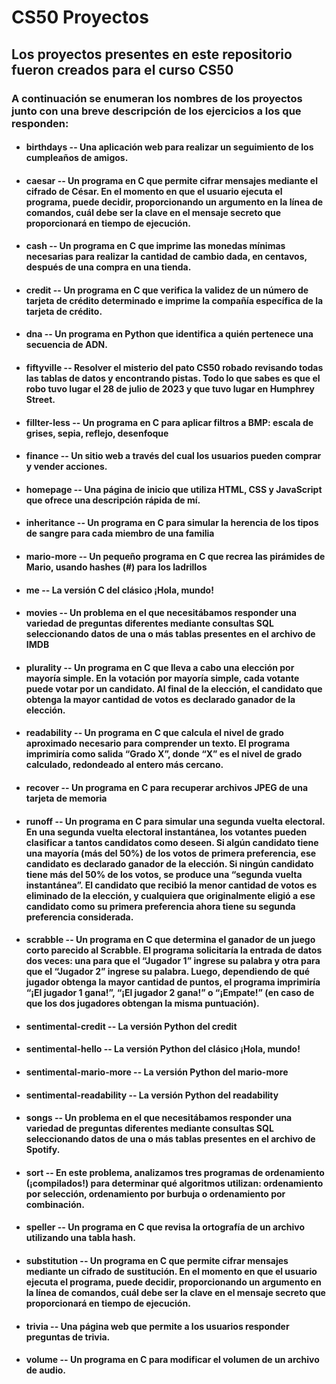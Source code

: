 # CS50 Proyectos

## Los proyectos presentes en este repositorio fueron creados para el curso CS50

### A continuación se enumeran los nombres de los proyectos junto con una breve descripción de los ejercicios a los que responden:

- #### **birthdays** -- Una aplicación web para realizar un seguimiento de los cumpleaños de amigos.

- #### **caesar** -- Un programa en C que permite cifrar mensajes mediante el cifrado de César. En el momento en que el usuario ejecuta el programa, puede decidir, proporcionando un argumento en la línea de comandos, cuál debe ser la clave en el mensaje secreto que proporcionará en tiempo de ejecución.

- #### **cash** -- Un programa en C que imprime las monedas mínimas necesarias para realizar la cantidad de cambio dada, en centavos, después de una compra en una tienda.

- #### **credit** -- Un programa en C que verifica la validez de un número de tarjeta de crédito determinado e imprime la compañía específica de la tarjeta de crédito.

- #### **dna** -- Un programa en Python que identifica a quién pertenece una secuencia de ADN.

- #### **fiftyville** -- Resolver el misterio del pato CS50 robado revisando todas las tablas de datos y encontrando pistas. Todo lo que sabes es que el robo tuvo lugar el 28 de julio de 2023 y que tuvo lugar en Humphrey Street.

- #### **fillter-less** -- Un programa en C para aplicar filtros a BMP: escala de grises, sepia, reflejo, desenfoque

- #### **finance** -- Un sitio web a través del cual los usuarios pueden comprar y vender acciones.

- #### **homepage** -- Una página de inicio que utiliza HTML, CSS y JavaScript que ofrece una descripción rápida de mí.

- #### **inheritance** -- Un programa en C para simular la herencia de los tipos de sangre para cada miembro de una familia

- #### **mario-more** -- Un pequeño programa en C que recrea las pirámides de Mario, usando hashes (#) para los ladrillos

- #### **me** -- La versión C del clásico ¡Hola, mundo!

- #### **movies** -- Un problema en el que necesitábamos responder una variedad de preguntas diferentes mediante consultas SQL seleccionando datos de una o más tablas presentes en el archivo de IMDB

- #### **plurality** -- Un programa en C que lleva a cabo una elección por mayoría simple. En la votación por mayoría simple, cada votante puede votar por un candidato. Al final de la elección, el candidato que obtenga la mayor cantidad de votos es declarado ganador de la elección.

- #### **readability** -- Un programa en C que calcula el nivel de grado aproximado necesario para comprender un texto. El programa imprimiría como salida “Grado X”, donde “X” es el nivel de grado calculado, redondeado al entero más cercano.

- #### **recover** -- Un programa en C para recuperar archivos JPEG de una tarjeta de memoria

- #### **runoff** -- Un programa en C para simular una segunda vuelta electoral. En una segunda vuelta electoral instantánea, los votantes pueden clasificar a tantos candidatos como deseen. Si algún candidato tiene una mayoría (más del 50%) de los votos de primera preferencia, ese candidato es declarado ganador de la elección. Si ningún candidato tiene más del 50% de los votos, se produce una “segunda vuelta instantánea”. El candidato que recibió la menor cantidad de votos es eliminado de la elección, y cualquiera que originalmente eligió a ese candidato como su primera preferencia ahora tiene su segunda preferencia considerada.

- #### **scrabble** -- Un programa en C que determina el ganador de un juego corto parecido al Scrabble. El programa solicitaría la entrada de datos dos veces: una para que el “Jugador 1” ingrese su palabra y otra para que el “Jugador 2” ingrese su palabra. Luego, dependiendo de qué jugador obtenga la mayor cantidad de puntos, el programa imprimiría “¡El jugador 1 gana!”, “¡El jugador 2 gana!” o “¡Empate!” (en caso de que los dos jugadores obtengan la misma puntuación).

- #### **sentimental-credit** -- La versión Python del credit

- #### **sentimental-hello** -- La versión Python del clásico ¡Hola, mundo!

- #### **sentimental-mario-more** -- La versión Python del mario-more

- #### **sentimental-readability** -- La versión Python del readability

- #### **songs** -- Un problema en el que necesitábamos responder una variedad de preguntas diferentes mediante consultas SQL seleccionando datos de una o más tablas presentes en el archivo de Spotify.

- #### **sort** -- En este problema, analizamos tres programas de ordenamiento (¡compilados!) para determinar qué algoritmos utilizan: ordenamiento por selección, ordenamiento por burbuja o ordenamiento por combinación.

- #### **speller** -- Un programa en C que revisa la ortografía de un archivo utilizando una tabla hash.

- #### **substitution** -- Un programa en C que permite cifrar mensajes mediante un cifrado de sustitución. En el momento en que el usuario ejecuta el programa, puede decidir, proporcionando un argumento en la línea de comandos, cuál debe ser la clave en el mensaje secreto que proporcionará en tiempo de ejecución.

- #### **trivia** -- Una página web que permite a los usuarios responder preguntas de trivia.

- #### **volume** -- Un programa en C para modificar el volumen de un archivo de audio.
